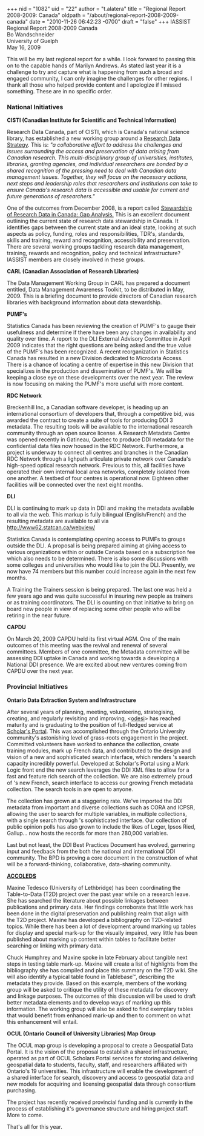 +++
nid = "1082"
uid = "22"
author = "t.alatera"
title = "Regional Report 2008-2009: Canada"
oldpath = "/about/regional-report-2008-2009-canada"
date = "2010-11-26 06:42:23 -0700"
draft = "false"
+++
IASSIST Regional Report 2008-2009
Canada<br />
Bo Wandschneider<br />
University of Guelph<br />
May 16, 2009<br />

This will be my last regional report for a while. I look forward to
passing this on to the capable hands of Marilyn Andrews. As stated last
year it is a challenge to try and capture what is happening from such a
broad and engaged community, I can only imagine the challenges for other
regions. I thank all those who helped provide content and I apologize if
I missed something. These are in no specific order.

### National Initiatives

**CISTI (Canadian Institute for Scientific and Technical Information)**

Research Data Canada, part of CISTI, which is Canada's national science
library, has established a new working group around a [Research Data
Strategy](http://data-donnees.gc.ca/eng/members.html). This is: *"a
collaborative effort to address the challenges and issues surrounding
the access and preservation of data arising from Canadian research. This
multi-disciplinary group of universities, institutes, libraries,
granting agencies, and individual researchers are bonded by a shared
recognition of the pressing need to deal with Canadian data management
issues. Together, they will focus on the necessary actions, next steps
and leadership roles that researchers and institutions can take to
ensure Canada's research data is accessible and usable for current and
future generations of researchers."*

One of the outcomes from December 2008, is a report called [Stewardship
of Research Data in Canada: Gap
Analysis.](http://data-donnees.gc.ca/eng/about/achievements.html) This
is an excellent document outlining the current state of research data
stewardship in Canada. It identifies gaps between the current state and
an ideal state, looking at such aspects as policy, funding, roles and
responsibilities, TDR's, standards, skills and training, reward and
recognition, accessibility and preservation. There are several working
groups tackling research data management, training, rewards and
recognition, policy and technical infrastructure? IASSIST members are
closely involved in these groups.

**CARL (Canadian Association of Research Libraries)**

The Data Management Working Group in CARL has prepared a document
entitled, Data Management Awareness Toolkit, to be distributed in May,
2009. This is a briefing document to provide directors of Canadian
research libraries with background information about data stewardship.

**PUMF's**

Statistics Canada has been reviewing the creation of PUMF's to gauge
their usefulness and determine if there have been any changes in
availability and quality over time. A report to the DLI External
Advisory Committee in April 2009 indicates that the right questions are
being asked and the true value of the PUMF's has been recognized. A
recent reorganization in Statistics Canada has resulted in a new
Division dedicated to Microdata Access. There is a chance of locating a
centre of expertise in this new Division that specializes in the
production and dissemination of PUMF's. We will be keeping a close eye
on these developments over the next year. The review is now focusing on
making the PUMF's more useful with more content.

**RDC Network**

Breckenhill Inc, a Canadian software developer, is heading up an
international consortium of developers that, through a competitive bid,
was awarded the contract to create a suite of tools for producing DDI 3
metadata. The resulting tools will be available to the international
research community through an open source license. A Research Metadata
Centre was opened recently in Gatineau, Quebec to produce DDI metadata
for the confidential data files now housed in the RDC Network.
Furthermore, a project is underway to connect all centres and branches
in the Canadian RDC Network through a lighpath articulate private
network over Canada's high-speed optical research network. Previous to
this, all facilities have operated their own internal local area
networks, completely isolated from one another. A testbed of four
centres is operational now. Eighteen other facilities will be connected
over the next eight months.

**DLI**

DLI is continuing to mark up data in DDI and making the metadata
available to all via the web. This markup is fully bilingual
(English/French) and the resulting metadata are available to all via
<http://www62.statcan.ca/webview/>

Statistics Canada is contemplating opening access to PUMFs to groups
outside the DLI. A proposal is being prepared aiming at giving access to
various organizations within or outside Canada based on a subscription
fee which also needs to be determined.
There is also some discussions with some colleges and universities who
would like to join the DLI. Presently, we now have 74 members but this
number could increase again in the next few months.

A Training the Trainers session is being prepared. The last one was held
a few years ago and was quite successful in insuring new people as
trainers or as training coordinators. The DLI is counting on that
initiative to bring on board new people in view of replacing some other
people who will be retiring in the near future.

**CAPDU**

On March 20, 2009 CAPDU held its first virtual AGM. One of the main
outcomes of this meeting was the revival and renewal of several
committees. Members of one committee, the Metadata committee will be
assessing DDI uptake in Canada and working towards a developing a
National DDI presence. We are excited about new ventures coming from
CAPDU over the next year.

### Provincial Initiatives

**Ontario Data Extraction System and Infrastructure**

After several years of planning, meeting, volunteering, strategising,
creating, and regularly revisiting and improving,
<[odesi](http://odesi.ca/)> has reached maturity and is graduating to
the position of full-fledged service at [Scholar's
Portal](http://www.scholarsportal.info/). This was accomplished through
the Ontario University community's astonishing level of grass-roots
engagement in the project. Committed volunteers have worked to enhance
the collection, create training modules, mark up French data, and
contributed to the design and vision of a new and sophisticated search
interface, which renders 's search capacity incredibly powerful.
Developed at Scholar's Portal using a Mark Logic front end the new
search leverages the DDI XML files to allow for a fast and feature rich
search of the collection. We are also extremely proud of 's new French,
search interface to access our growing French metadata collection. The
search tools in are open to anyone.

The collection has grown at a staggering rate. We've imported the DDI
metadata from important and diverse collections such as CORA and ICPSR,
allowing the user to search for multiple variables, in multiple
collections, with a single search through 's sophisticated interface.
Our collection of public opinion polls has also grown to include the
likes of Leger, Ipsos Ried, Gallup... now hosts the records for more
than 280,000 variables.

Last but not least, the DDI Best Practices Document has evolved,
garnering input and feedback from the both the national and
international DDI community. The BPD is proving a core document in the
construction of what will be a forward-thinking, collaborative,
data-sharing community.

**[ACCOLEDS](http://datalib.library.ualberta.ca/accoleds/)**

Maxine Tedesco (University of Lethbridge) has been coordinating the
Table-to-Data (T2D) project over the past year while on a research
leave. She has searched the literature about possible linkages between
publications and primary data. Her findings corroborate that little work
has been done in the digital preservation and publishing realm that
align with the T2D project. Maxine has developed a bibliography on
T2D-related topics. While there has been a lot of development around
marking up tables for display and special mark-up for the visually
impaired, very little has been published about marking up content within
tables to facilitate better searching or linking with primary data.

Chuck Humphrey and Maxine spoke in late February about tangible next
steps in testing table mark-up. Maxine will create a list of highlights
from the bibliography she has compiled and place this summary on the T2D
wiki. She will also identify a typical table found in Tablebase™,
describing the metadata they provide. Based on this example, members of
the working group will be asked to critique the utility of these
metadata for discovery and linkage purposes. The outcomes of this
discussion will be used to draft better metadata elements and to develop
ways of marking up this information. The working group will also be
asked to find exemplary tables that would benefit from enhanced mark-up
and then to comment on what this enhancement will entail.

**OCUL (Ontario Council of University Libraries) Map Group**

The OCUL map group is developing a proposal to create a Geospatial Data
Portal. It is the vision of the proposal to establish a shared
infrastructure, operated as part of OCUL Scholars Portal services for
storing and delivering geospatial data to students, faculty, staff, and
researchers affiliated with Ontario's 19 universities. This
infrastructure will enable the development of a shared interface for
search, discovery and access to geospatial data and new models for
acquiring and licensing geospatial data through consortium purchasing.

The project has recently received provincial funding and is currently in
the process of establishing it's governance structure and hiring project
staff. More to come.

That's all for this year.
